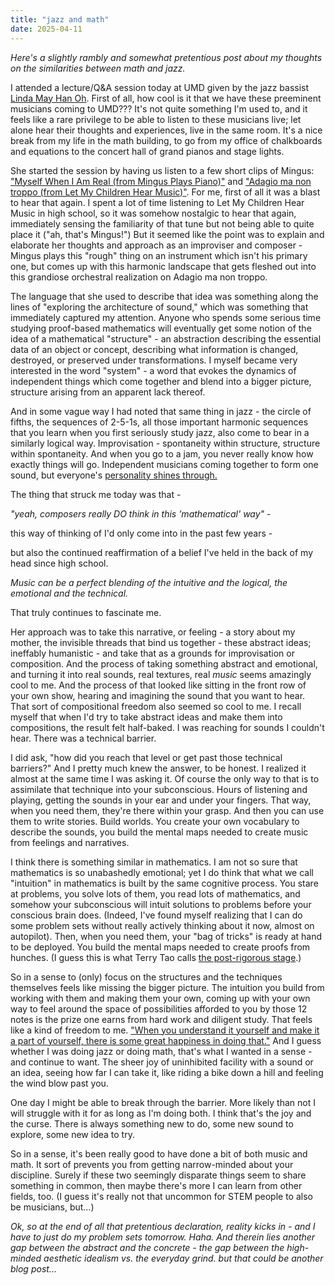 ```yaml
---
title: "jazz and math"
date: 2025-04-11
---
```


*Here's a slightly rambly and somewhat pretentious post about my thoughts on the similarities between math and jazz.*

I attended a lecture/Q&A session today at UMD given by the jazz bassist [Linda May Han Oh](https://en.wikipedia.org/wiki/Linda_May_Han_Oh). 
First of all, how cool is it that we have these preeminent musicians coming to UMD??? It's not quite something I'm used to, and it feels like
a rare privilege to be able to listen to these musicians live; let alone hear their thoughts and experiences, live in the same room. It's a nice break from my life in the math building, to go from my office of chalkboards and equations to the concert hall of grand pianos and stage lights.

She started the session by having us listen to a few short clips of Mingus: ["Myself When I Am Real (from Mingus Plays Piano)"](https://www.youtube.com/watch?v=tk71dhCz7wM) and ["Adagio ma non troppo (from Let My Children Hear Music)"](https://www.youtube.com/watch?v=R-W2kKth5IE). For me, first of all it was a blast to hear that again. I spent a lot of time listening to Let My Children Hear Music in high school, so it was somehow nostalgic to hear that again, immediately sensing the familiarity of that tune but not being able to quite place it ("ah, that's Mingus!") But it seemed like the point was to explain and elaborate her thoughts and approach as an improviser and composer - Mingus plays this "rough" thing on an instrument which isn't his primary one, but comes up with this harmonic landscape that gets fleshed out into this grandiose orchestral realization on Adagio ma non troppo.

The language that she used to describe that idea was something along the lines of "exploring the architecture of sound," which was something that immediately captured my attention. Anyone who spends some serious time studying proof-based mathematics will eventually get some notion of the idea of a mathematical "structure" - an abstraction describing the essential data of an object or concept, describing what information is changed, destroyed, or preserved under transformations. I myself became very interested in the word "system" - a word that evokes the dynamics of independent things which come together and blend into a bigger picture, structure arising from an apparent lack thereof. 

And in some vague way I had noted that same thing in jazz - the circle of fifths, the sequences of 2-5-1s, all those important harmonic sequences that you learn when you first seriously study jazz, also come to bear in a similarly logical way. Improvisation - spontaneity within structure, structure within spontaneity. And when you go to a jam, you never really know how exactly things will go. Independent musicians coming together to form one sound, but everyone's [personality shines through.](https://www.youtube.com/watch?v=SVNKQtPvv00&t=22s)

The thing that struck me today was that - 

*"yeah, composers really DO think in this 'mathematical' way"* - 

this way of thinking of I'd only come into in the past few years -

but also the continued reaffirmation of a belief I've held in the back of my head since high school. 

*Music can be a perfect blending of the intuitive and the logical, the emotional and the technical.* 

That truly continues to fascinate me. 

Her approach was to take this narrative, or feeling - a story about my mother, the invisible threads that bind us together - these abstract ideas; ineffably humanistic - and take that as a grounds for improvisation or composition. And the process of taking something abstract and emotional, and turning it into real sounds, real textures, real *music* seems amazingly cool to me. And the process of that looked like sitting in the front row of your own show, hearing and imagining the sound that you want to hear. That sort of compositional freedom also seemed so cool to me. I recall myself that when I'd try to take abstract ideas and make them into compositions, the result felt half-baked. I was reaching for sounds I couldn't hear. There was a technical barrier.

I did ask, "how did you reach that level or get past those technical barriers?" And I pretty much knew the answer, to be honest. I realized it almost at the same time I was asking it. Of course the only way to that is to assimilate that technique into your subconscious. Hours of listening and playing, getting the sounds in your ear and under your fingers. That way, when you need them, they're there within your grasp. And then you can use them to write stories. Build worlds. You create your own vocabulary to describe the sounds, you build the mental maps needed to create music from feelings and narratives.
 
I think there is something similar in mathematics. I am not so sure that mathematics is so unabashedly emotional; yet I do think that what we call "intuition" in mathematics is built by the same cognitive process. You stare at problems, you solve lots of them, you read lots of mathematics, and somehow your subconscious will intuit solutions to problems before your conscious brain does. (Indeed, I've found myself realizing that I can do some problem sets without really actively thinking about it now, almost on autopilot). Then, when you need them, your "bag of tricks" is ready at hand to be deployed. You build the mental maps needed to create proofs from hunches. (I guess this is what Terry Tao calls [the post-rigorous stage](https://terrytao.wordpress.com/career-advice/theres-more-to-mathematics-than-rigour-and-proofs/).)

So in a sense to (only) focus on the structures and the techniques themselves feels like missing the bigger picture. The intuition you build from working with them and making them your own, coming up with your own way to feel around the space of possibilities afforded to you by those 12 notes is the prize one earns from hard work and diligent study. That feels like a kind of freedom to me. ["When you understand it yourself and make it a part of yourself, there is some great happiness in doing that."](https://youtu.be/SFVZG83f9xc?t=265) And I guess whether I was doing jazz or doing math, that's what I wanted in a sense - and continue to want. The sheer joy of uninhibited facility with a sound or an idea, seeing how far I can take it, like riding a bike down a hill and feeling the wind blow past you.

One day I might be able to break through the barrier. More likely than not I will struggle with it for as long as I'm doing both. I think that's the joy and the curse. There is always something new to do, some new sound to explore, some new idea to try. 

So in a sense, it's been really good to have done a bit of both music and math. It sort of prevents you from getting narrow-minded about your discipline. Surely if these two seemingly disparate things seem to share something in common, then maybe there's more I can learn from other fields, too. (I guess it's really not that uncommon for STEM people to also be musicians, but...)

*Ok, so at the end of all that pretentious declaration, reality kicks in - and I have to just do my problem sets tomorrow. Haha. And therein lies another gap between the abstract and the concrete - the gap between the high-minded aesthetic idealism vs. the everyday grind. but that could be another blog post...*
